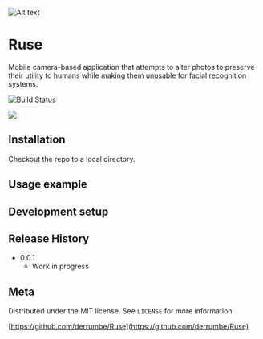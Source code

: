 
![Alt text](https://irisar.com/Ruse/Ruse180.png)

# Ruse
Mobile camera-based application that attempts to alter photos to preserve their utility to humans while making them unusable for facial recognition systems.




[![Build Status][travis-image]][travis-url]




![](header.png)

## Installation

Checkout the repo to a local directory.

## Usage example


## Development setup




## Release History
* 0.0.1
    * Work in progress

## Meta 


Distributed under the MIT license. See ``LICENSE`` for more information.

[https://github.com/derrumbe/Ruse](https://github.com/derrumbe/Ruse)



<!-- Markdown link & img dfn's -->
[travis-image]: https://travis-ci.com/derrumbe/Ruse.svg?branch=master
[travis-url]: https://travis-ci.com/derrumbe/Ruse/
[wiki]: https://github.com/derrumbe/Ruse/wiki
